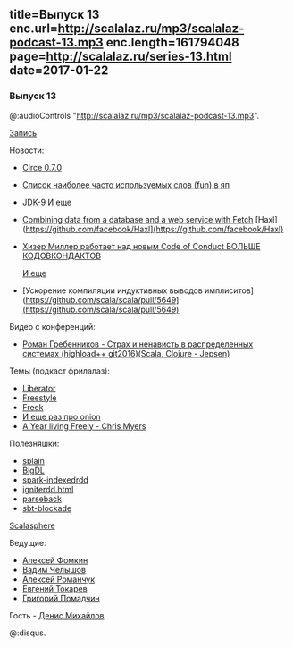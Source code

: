title=Выпуск 13
enc.url=http://scalalaz.ru/mp3/scalalaz-podcast-13.mp3
enc.length=161794048
page=http://scalalaz.ru/series-13.html
date=2017-01-22
----
### Выпуск 13

@:audioControls "http://scalalaz.ru/mp3/scalalaz-podcast-13.mp3".

[Запись](http://scalalaz.ru/mp3/scalalaz-podcast-13.mp3)

Новости:

- [Circe 0.7.0](https://github.com/circe/circe/releases/tag/v0.7.0)
- [Список наиболее часто используемых слов (fun) в яп](https://anvaka.github.io/common-words/#?lang=scala)
- [JDK-9](http://mail.openjdk.java.net/pipermail/jdk9-dev/2017-January/005505.html)
  [И еще](http://openjdk.java.net/projects/jdk9/)

- [Combining data from a database and a web service with Fetch](http://www.47deg.com/blog/fetch-doobie-http4s/)
  [Haxl](https://github.com/facebook/Haxl](https://github.com/facebook/Haxl)
- [Хизер Миллер работает над новым Code of Conduct БОЛЬШЕ КОДОВКОНДАКТОВ](https://docs.google.com/document/d/1KqqdOywKWALUqJObM1Dglqe-n59C3bzxygd7RE8vYFY/edit)
  
  [И еще](https://twitter.com/scala_lang/status/819826390430351361)

- [Ускорение компиляции индуктивных выводов имплиситов](https://github.com/scala/scala/pull/5649](https://github.com/scala/scala/pull/5649)

Видео с конференций:

- [Роман Гребенников - Страх и ненависть в распределенных системах (highload++ git2016)(Scala, Clojure - Jepsen)](https://youtu.be/nNzhUGx99JE?list=PLiBYz3OQubLryzLMpCrSZ7rS87sxo5ZO_)

Темы (подкаст фрилалаз):

- [Liberator](https://github.com/aecor/liberator) 
- [Freestyle](https://github.com/47deg/freestyle)
- [Freek](https://github.com/ProjectSeptemberInc/freek)
- [И еще раз про onion](https://github.com/notxcain/onion-architecure/blob/master/src/main/scala/onion/example.scala)
- [A Year living Freely - Chris Myers](https://www.youtube.com/watch?v=rK53C-xyPWw)

Полезняшки:

- [splain](https://github.com/tek/splain)
- [BigDL](https://github.com/intel-analytics/BigDL)
- [spark-indexedrdd](https://github.com/amplab/spark-indexedrdd)
- [igniterdd.html](https://ignite.apache.org/features/igniterdd.html)
- [parseback](https://github.com/djspiewak/parseback)
- [sbt-blockade](https://github.com/Verizon/sbt-blockade)

[Scalasphere](https://scalasphere.org/)

Ведущие:

- [Алексей Фомкин](http://github.com/fomkin)
- [Вадим Челышов](http://github.com/dos65)
- [Алексей Романчук](http://github.com/13h3r)
- [Евгений Токарев](http://github.com/strobe)
- [Григорий Помадчин](http://github.com/pomadchin)

Гость - [Денис Михайлов](https://github.com/notxcain)

@:disqus.
